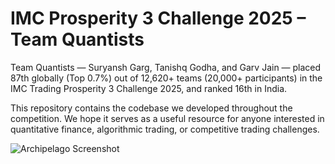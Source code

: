 # IMC Prosperity 3 Challenge 2025 – Team Quantists

Team Quantists — Suryansh Garg, Tanishq Godha, and Garv Jain — placed 87th globally (Top 0.7%) out of 12,620+ teams (20,000+ participants) in the IMC Trading Prosperity 3 Challenge 2025, and ranked 16th in India.

This repository contains the codebase we developed throughout the competition. We hope it serves as a useful resource for anyone interested in quantitative finance, algorithmic trading, or competitive trading challenges.

![Archipelago Screenshot](https://github.com/SuryanshGarg12/Prosperity-3/blob/main/images/archipelago.png "Rank 87, Quantists")
